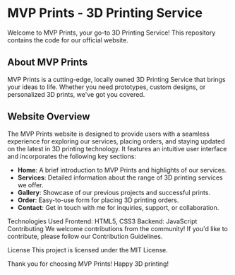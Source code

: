 # MVP Prints - 3D Printing Service

Welcome to MVP Prints, your go-to 3D Printing Service! This repository contains the code for our official website.

## About MVP Prints

MVP Prints is a cutting-edge, locally owned 3D Printing Service that brings your ideas to life. Whether you need prototypes, custom designs, or personalized 3D prints, we've got you covered.

## Website Overview

The MVP Prints website is designed to provide users with a seamless experience for exploring our services, placing orders, and staying updated on the latest in 3D printing technology. It features an intuitive user interface and incorporates the following key sections:

- **Home**: A brief introduction to MVP Prints and highlights of our services.
- **Services**: Detailed information about the range of 3D printing services we offer.
- **Gallery**: Showcase of our previous projects and successful prints.
- **Order**: Easy-to-use form for placing 3D printing orders.
- **Contact**: Get in touch with me for inquiries, support, or collaboration.


Technologies Used
Frontend: HTML5, CSS3
Backend: JavaScript
Contributing
We welcome contributions from the community! If you'd like to contribute, please follow our Contribution Guidelines.

License
This project is licensed under the MIT License.


Thank you for choosing MVP Prints! Happy 3D printing!
